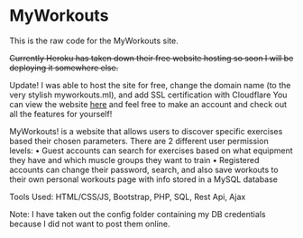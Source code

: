 # MyWorkouts

This is the raw code for the MyWorkouts site. 

~~Currently Heroku has taken down their free website hosting so soon I will be deploying it somewhere else.~~

Update!
I was able to host the site for free, change the domain name (to the very stylish myworkouts.ml), and add SSL certification with Cloudflare
You can view the website [here](https://myworkouts.ml) and feel free to make an account and check out all the features for yourself!

MyWorkouts! is a website that allows users to discover specific exercises based their chosen parameters.
There are 2 different user permission levels: 
 • Guest accounts can search for exercises based on what equipment they have and which muscle groups they want to train
 • Registered accounts can change their password, search, and also save workouts to their own personal workouts page with info stored in a MySQL database

Tools Used: HTML/CSS/JS, Bootstrap, PHP, SQL, Rest Api, Ajax

Note: I have taken out the config folder containing my DB credentials because I did not want to post them online.
